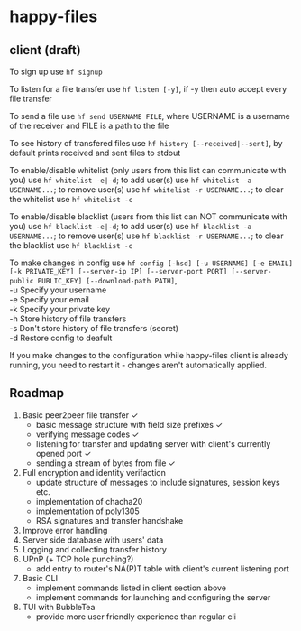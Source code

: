 # happy-files
## client (draft)
To sign up use `hf signup`

To listen for a file transfer use `hf listen [-y]`, if -y then auto accept every file transfer  

To send a file use `hf send USERNAME FILE`, where USERNAME is a username of the receiver and FILE is a path to the file  

To see history of transfered files use `hf history [--received|--sent]`, by default prints received and sent files to stdout  

To enable/disable whitelist (only users from this list can communicate with you) use `hf whitelist -e|-d`; to add user(s) use `hf whitelist -a USERNAME...`; to remove user(s) use `hf whitelist -r USERNAME...`; to clear the whitelist use `hf whitelist -c`  

To enable/disable blacklist (users from this list can NOT communicate with you) use `hf blacklist -e|-d`; to add user(s) use `hf blacklist -a USERNAME...`; to remove user(s) use `hf blacklist -r USERNAME...`; to clear the blacklist use `hf blacklist -c`  

To make changes in config use `hf config [-hsd] [-u USERNAME] [-e EMAIL] [-k PRIVATE_KEY] [--server-ip IP] [--server-port PORT] [--server-public PUBLIC_KEY] [--download-path PATH]`,  
-u Specify your username  
-e Specify your email  
-k Specify your private key  
-h Store history of file transfers  
-s Don't store history of file transfers (secret)  
-d Restore config to deafult

If you make changes to the configuration while happy-files client is already running, you need to restart it - changes aren't automatically applied.  


## Roadmap
1. Basic peer2peer file transfer ✓
    * basic message structure with field size prefixes ✓
    * verifying message codes ✓
    * listening for transfer and updating server with client's currently opened port ✓
    * sending a stream of bytes from file ✓
3. Full encryption and identity verifaction
    * update structure of messages to include signatures, session keys etc.
    * implementation of chacha20
    * implementation of poly1305
    * RSA signatures and transfer handshake
4. Improve error handling
5. Server side database with users' data
6. Logging and collecting transfer history
7. UPnP (+ TCP hole punching?)
    * add entry to router's NA(P)T table with client's current listening port
8. Basic CLI
    * implement commands listed in client section above
    * implement commands for launching and configuring the server
9. TUI with BubbleTea
    * provide more user friendly experience than regular cli
